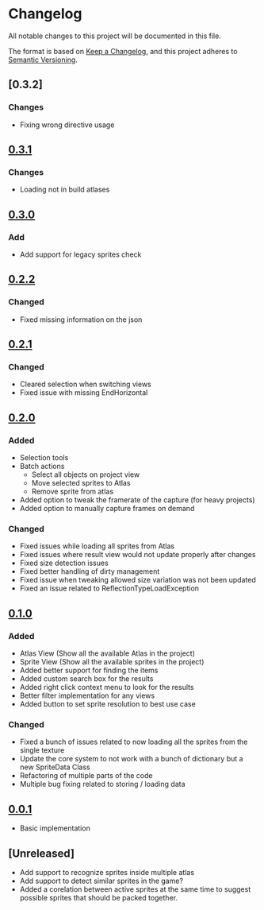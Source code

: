 # Changelog
All notable changes to this project will be documented in this file.

The format is based on [Keep a Changelog](https://keepachangelog.com/en/1.0.0/),
and this project adheres to [Semantic Versioning](https://semver.org/spec/v2.0.0.html).

## [0.3.2]
### Changes
- Fixing wrong directive usage

## [0.3.1]
### Changes
- Loading not in build atlases

## [0.3.0]
### Add
- Add support for legacy sprites check

## [0.2.2] 
### Changed  
 - Fixed missing information on the json

## [0.2.1]
### Changed  
 - Cleared selection when switching views
 - Fixed issue with missing EndHorizontal

## [0.2.0]
### Added 
 - Selection tools 
 - Batch actions
    - Select all objects on project view
    - Move selected sprites to Atlas
    - Remove sprite from atlas
 - Added option to tweak the framerate of the capture (for heavy projects)
 - Added option to manually capture frames on demand 
  
### Changed  
 - Fixed issues while loading all sprites from Atlas
 - Fixed issues where result view would not update properly after changes
 - Fixed size detection issues
 - Fixed better handling of dirty management
 - Fixed issue when tweaking allowed size variation was not been updated
 - Fixed an issue related to ReflectionTypeLoadException


## [0.1.0]

### Added 
 - Atlas View (Show all the available Atlas in the project)
 - Sprite View (Show all the available sprites in the project)
 - Added better support for finding the items
 - Added custom search box for the results
 - Added right click context menu to look for the results
 - Better filter implementation for any views
 - Added button to set sprite resolution to best use case
 
 ### Changed
 - Fixed a bunch of issues related to now loading all the sprites from the single texture
 - Update the core system to not work with a bunch of dictionary but a new SpriteData Class
 - Refactoring of multiple parts of the code
 - Multiple bug fixing related to storing / loading data

## [0.0.1]
 - Basic implementation 

## [Unreleased]
 - Add support to recognize sprites inside multiple atlas
 - Add support to detect similar sprites in the game?
 - Added a corelation between active sprites at the same time to suggest possible sprites that should be packed together. 

[0.3.1]: https://github.com/brunomikoski/SpriteAuditor/releases/tag/v0.3.1
[0.3.0]: https://github.com/brunomikoski/SpriteAuditor/releases/tag/v0.3.0
[0.2.2]: https://github.com/brunomikoski/SpriteAuditor/releases/tag/v0.2.2
[0.2.1]: https://github.com/brunomikoski/SpriteAuditor/releases/tag/v0.2.1
[0.2.0]: https://github.com/brunomikoski/SpriteAuditor/releases/tag/v0.2.0
[0.1.0]: https://github.com/brunomikoski/SpriteAuditor/releases/tag/v0.1.0
[0.0.1]: https://github.com/brunomikoski/SpriteAuditor/releases/tag/v0.0.1


